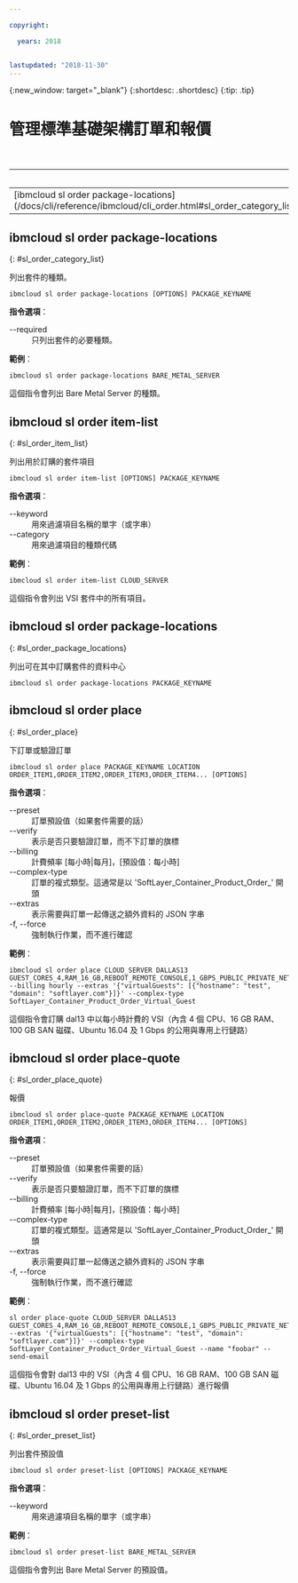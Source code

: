 ```yaml
---

copyright:

  years: 2018


lastupdated: "2018-11-30"
---
```


{:new_window: target="_blank"}
{:shortdesc: .shortdesc}
{:tip: .tip}

# 管理標準基礎架構訂單和報價

<table summary="按字母順序排序的一般 {{site.data.keyword.BluSoftlayer_notm}} 基礎架構指令，其鏈結提供指令的相關資訊">
<caption>表 1. 標準基礎架構訂單</caption>
 <thead>
 <th colspan="6">標準基礎架構訂單</th>
 </thead>
 <tbody>
 <tr>
  <td>[ibmcloud sl order package-locations](/docs/cli/reference/ibmcloud/cli_order.html#sl_order_category_list)</td>
  <td>[ibmcloud sl order item-list](/docs/cli/reference/ibmcloud/cli_order.html#sl_order_item_list)</td>
  <td>[ibmcloud sl order package-locations](/docs/cli/reference/ibmcloud/cli_order.html#sl_order_package_locations)</td>
  <td>[ibmcloud sl order place](/docs/cli/reference/ibmcloud/cli_order.html#sl_order_place)</td>
  <td>[ibmcloud sl order place-quote](/docs/cli/reference/ibmcloud/cli_order.html#sl_order_place_quote)</td>
  <td>[ibmcloud sl order preset-list](/docs/cli/reference/ibmcloud/cli_order.html#sl_order_preset_list)</td>
 </tr>
 </tbody>
</table>

## ibmcloud sl order package-locations
{: #sl_order_category_list}

列出套件的種類。
```
ibmcloud sl order package-locations [OPTIONS] PACKAGE_KEYNAME
```

<strong>指令選項</strong>：
<dl>
<dt>--required</dt>
<dd>只列出套件的必要種類。</dd>
</dl>

**範例**：
```
ibmcloud sl order package-locations BARE_METAL_SERVER
```
這個指令會列出 Bare Metal Server 的種類。

## ibmcloud sl order item-list
{: #sl_order_item_list}

列出用於訂購的套件項目
```
ibmcloud sl order item-list [OPTIONS] PACKAGE_KEYNAME
```

<strong>指令選項</strong>：
<dl>
<dt>--keyword</dt>
<dd>用來過濾項目名稱的單字（或字串）</dd>
<dt>--category</dt>
<dd>用來過濾項目的種類代碼</dd>
</dl>

**範例**：
```
ibmcloud sl order item-list CLOUD_SERVER
```
這個指令會列出 VSI 套件中的所有項目。

## ibmcloud sl order package-locations
{: #sl_order_package_locations}

列出可在其中訂購套件的資料中心
```
ibmcloud sl order package-locations PACKAGE_KEYNAME
```

## ibmcloud sl order place
{: #sl_order_place}

下訂單或驗證訂單
```
ibmcloud sl order place PACKAGE_KEYNAME LOCATION ORDER_ITEM1,ORDER_ITEM2,ORDER_ITEM3,ORDER_ITEM4... [OPTIONS]
```

<strong>指令選項</strong>：
<dl>
<dt>--preset</dt>
<dd>訂單預設值（如果套件需要的話）</dd>
<dt>--verify</dt>
<dd>表示是否只要驗證訂單，而不下訂單的旗標</dd>
<dt>--billing</dt>
<dd>計費頻率 [每小時|每月]，[預設值：每小時]</dd>
<dt>--complex-type</dt>
<dd>訂單的複式類型。這通常是以 'SoftLayer_Container_Product_Order_' 開頭</dd>
<dt>--extras</dt>
<dd>表示需要與訂單一起傳送之額外資料的 JSON 字串</dd>
<dt>-f, --force</dt>
<dd>強制執行作業，而不進行確認</dd>
</dl>

**範例**：
```
ibmcloud sl order place CLOUD_SERVER DALLAS13 GUEST_CORES_4,RAM_16_GB,REBOOT_REMOTE_CONSOLE,1_GBPS_PUBLIC_PRIVATE_NETWORK_UPLINKS,BANDWIDTH_0_GB_2,1_IP_ADDRESS,GUEST_DISK_100_GB_SAN,OS_UBUNTU_16_04_LTS_XENIAL_XERUS_MINIMAL_64_BIT_FOR_VSI,MONITORING_HOST_PING,NOTIFICATION_EMAIL_AND_TICKET,AUTOMATED_NOTIFICATION,UNLIMITED_SSL_VPN_USERS_1_PPTP_VPN_USER_PER_ACCOUNT,NESSUS_VULNERABILITY_ASSESSMENT_REPORTING --billing hourly --extras '{"virtualGuests": [{"hostname": "test", "domain": "softlayer.com"}]}' --complex-type SoftLayer_Container_Product_Order_Virtual_Guest
```
這個指令會訂購 dal13 中以每小時計費的 VSI（內含 4 個 CPU、16 GB RAM、100 GB SAN 磁碟、Ubuntu 16.04 及 1 Gbps 的公用與專用上行鏈路）

## ibmcloud sl order place-quote
{: #sl_order_place_quote}

報價
```
ibmcloud sl order place-quote PACKAGE_KEYNAME LOCATION ORDER_ITEM1,ORDER_ITEM2,ORDER_ITEM3,ORDER_ITEM4... [OPTIONS]
```

<strong>指令選項</strong>：
<dl>
<dt>--preset</dt>
<dd>訂單預設值（如果套件需要的話）</dd>
<dt>--verify</dt>
<dd>表示是否只要驗證訂單，而不下訂單的旗標</dd>
<dt>--billing</dt>
<dd>計費頻率 [每小時|每月]，[預設值：每小時]</dd>
<dt>--complex-type</dt>
<dd>訂單的複式類型。這通常是以 'SoftLayer_Container_Product_Order_' 開頭</dd>
<dt>--extras</dt>
<dd>表示需要與訂單一起傳送之額外資料的 JSON 字串</dd>
<dt>-f, --force</dt>
<dd>強制執行作業，而不進行確認</dd>
</dl>

**範例**：
```
sl order place-quote CLOUD_SERVER DALLAS13 GUEST_CORES_4,RAM_16_GB,REBOOT_REMOTE_CONSOLE,1_GBPS_PUBLIC_PRIVATE_NETWORK_UPLINKS,BANDWIDTH_0_GB_2,1_IP_ADDRESS,GUEST_DISK_100_GB_SAN,OS_UBUNTU_16_04_LTS_XENIAL_XERUS_MINIMAL_64_BIT_FOR_VSI,MONITORING_HOST_PING,NOTIFICATION_EMAIL_AND_TICKET,AUTOMATED_NOTIFICATION,UNLIMITED_SSL_VPN_USERS_1_PPTP_VPN_USER_PER_ACCOUNT,NESSUS_VULNERABILITY_ASSESSMENT_REPORTING --extras '{"virtualGuests": [{"hostname": "test", "domain": "softlayer.com"}]}' --complex-type SoftLayer_Container_Product_Order_Virtual_Guest --name "foobar" --send-email
```
這個指令會對 dal13 中的 VSI（內含 4 個 CPU、16 GB RAM、100 GB SAN 磁碟、Ubuntu 16.04 及 1 Gbps 的公用與專用上行鏈路）進行報價

## ibmcloud sl order preset-list
{: #sl_order_preset_list}

列出套件預設值
```
ibmcloud sl order preset-list [OPTIONS] PACKAGE_KEYNAME
```

<strong>指令選項</strong>：
<dl>
<dt>--keyword</dt>
<dd>用來過濾項目名稱的單字（或字串）</dd>
</dl>

**範例**：
```
ibmcloud sl order preset-list BARE_METAL_SERVER
```
這個指令會列出 Bare Metal Server 的預設值。
